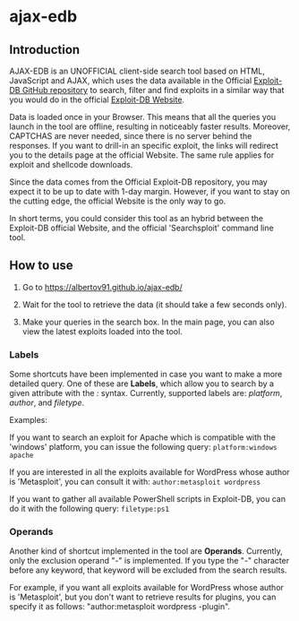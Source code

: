 # ajax-edb

## Introduction

AJAX-EDB is an UNOFFICIAL client-side search tool based on HTML, JavaScript and AJAX, which uses the data available in the Official [Exploit-DB GitHub repository](https://github.com/offensive-security/exploit-database) to search, filter and find exploits in a similar way that you would do in the official [Exploit-DB Website](https://www.exploit-db.com/).

Data is loaded once in your Browser. This means that all the queries you launch in the tool are offline, resulting in noticeably faster results. Moreover, CAPTCHAS are never needed, since there is no server behind the responses. If you want to drill-in an specific exploit, the links will redirect you to the details page at the official Website. The same rule applies for exploit and shellcode downloads.

Since the data comes from the Official Exploit-DB repository, you may expect it to be up to date with 1-day margin. However, if you want to stay on the cutting edge, the official Website is the only way to go.

In short terms, you could consider this tool as an hybrid between the Exploit-DB official Website, and the official 'Searchsploit' command line tool.

## How to use

1. Go to https://albertov91.github.io/ajax-edb/

2. Wait for the tool to retrieve the data (it should take a few seconds only).

3. Make your queries in the search box. In the main page, you can also view the latest exploits loaded into the tool.

### Labels

Some shortcuts have been implemented in case you want to make a more detailed query. One of these are **Labels**, which allow you to search by a given attribute with the _<label>:<value>_ syntax. Currently, supported labels are: _platform_, _author_, and _filetype_.

Examples:

If you want to search an exploit for Apache which is compatible with the 'windows' platform, you can issue the following query: `platform:windows apache`

If you are interested in all the exploits available for WordPress whose author is 'Metasploit', you can consult it with: `author:metasploit wordpress`

If you want to gather all available PowerShell scripts in Exploit-DB, you can do it with the following query: `filetype:ps1`

### Operands

Another kind of shortcut implemented in the tool are **Operands**. Currently, only the exclusion operand "-" is implemented. If you type the "-" character before any keyword, that keyword will be excluded from the search results.

For example, if you want all exploits available for WordPress whose author is 'Metasploit', but you don't want to retrieve results for plugins, you can specify it as follows: "author:metasploit wordpress -plugin".